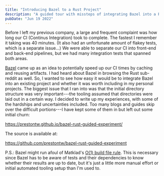 ```yaml
---
title: "Introducing Bazel to a Rust Project"
description: "A guided tour with missteps of integrating Bazel into a Rust project"
pubDate: "Jun 19 2022"
---
```


Before I left my previous company, a large and frequent complaint was how long our CI (Continus Integration) took to complete.
The fastest I remember it taking was 40 minutes.
(It also had an unfortunate amount of flakey tests, which is a separate issue...)
We were able to separate our CI into front-end and back-end pipelines, but we had many integration tests that spanned both areas.

[Bazel](https://bazel.build/) came up as an idea to potentially speed up our CI times by caching and reusing artifacts.
I had heard about Bazel in browsing the Rust sub-reddit as well.
So, I wanted to see how easy it would be to integrate Bazel into an existing project and whether it was worth including in my personal projects.
The biggest issue that I ran into was that the initial directory structure was very important---the tooling assumed that directories were laid out in a certain way.
I decided to write up my experiences, with some of the hardships and uncertainties included.
Too many blogs and guides skip over the difficult portions---I have kept some of them in but left out some initial churn:

<https://prestontw.github.io/bazel-rust-guided-experiment/>

The source is available at:

<https://github.com/prestontw/bazel-rust-guided-experiment>

P.S.: Bazel might run afoul of Matklad's [O(1) build file rule](<https://matklad.github.io/2023/12/31/O(1)-build-file.html>).
This is necessary since Bazel has to be aware of tests and their dependencies to know whether their results are up to date, but it's just a little more manual effort or initial automated tooling setup than I'm used to.
